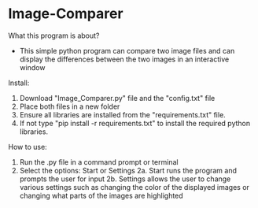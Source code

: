 # Image-Comparer

What this program is about?
  * This simple python program can compare two image files and can display the differences between the two images in an interactive window 
 
Install:
  1. Download "Image_Comparer.py" file and the "config.txt" file
  2. Place both files in a new folder 
  3. Ensure all libraries are installed from the "requirements.txt" file.
  4. If not type "pip install -r requirements.txt" to install the required python libraries.

How to use:
  1. Run the .py file in a command prompt or terminal 
  2. Select the options: Start or Settings 
   2a. Start runs the program and prompts the user for input
   2b. Settings allows the user to change various settings such as changing the color of the displayed images or changing what parts of the images are         highlighted 
